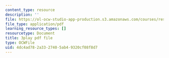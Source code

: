 ```yaml
---
content_type: resource
description: ''
file: https://ol-ocw-studio-app-production.s3.amazonaws.com/courses/res-9-003-brains-minds-and-machines-summer-course-summer-2015/4dc4ad782a3327405ab49320cf08f8d7_rUqqquitfMQ.pdf
file_type: application/pdf
learning_resource_types: []
resourcetype: Document
title: 3play pdf file
type: OCWFile
uid: 4dc4ad78-2a33-2740-5ab4-9320cf08f8d7
---
```

